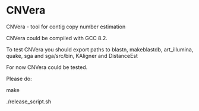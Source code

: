 # CNVera

CNVera - tool for contig copy number estimation

CNVera could be compiled with GCC 8.2.

To test CNVera you should export paths to blastn, makeblastdb, art_illumina, quake, sga and sga/src/bin, KAligner and DistanceEst

For now CNVera could be tested.

Please do:

make

./release_script.sh



